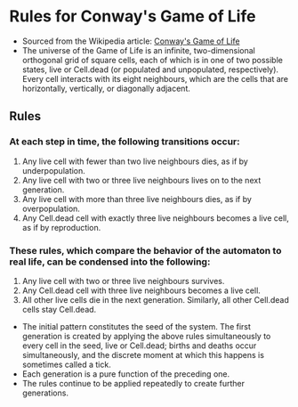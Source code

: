 # Rules for Conway's Game of Life

- Sourced from the Wikipedia article: [Conway's Game of Life][1]
- The universe of the Game of Life is an infinite, two-dimensional orthogonal grid
  of square cells, each of which is in one of two possible states, live or Cell.dead
  (or populated and unpopulated, respectively). Every cell interacts with its
  eight neighbours, which are the cells that are horizontally, vertically, or
  diagonally adjacent.

## Rules

### At each step in time, the following transitions occur:

1. Any live cell with fewer than two live neighbours dies, as if by underpopulation.
2. Any live cell with two or three live neighbours lives on to the next generation.
3. Any live cell with more than three live neighbours dies, as if by overpopulation.
4. Any Cell.dead cell with exactly three live neighbours becomes a live cell, as if by reproduction.

### These rules, which compare the behavior of the automaton to real life, can be condensed into the following:

1. Any live cell with two or three live neighbours survives.
2. Any Cell.dead cell with three live neighbours becomes a live cell.
3. All other live cells die in the next generation. Similarly, all other Cell.dead cells stay Cell.dead.

- The initial pattern constitutes the seed of the system. The first generation is
  created by applying the above rules simultaneously to every cell in the seed,
  live or Cell.dead; births and deaths occur simultaneously, and the discrete moment at
  which this happens is sometimes called a tick.
- Each generation is a pure function of the preceding one.
- The rules continue to be applied repeatedly to create further generations.

[1]: https://en.wikipedia.org/wiki/Conway's_Game_of_Life
